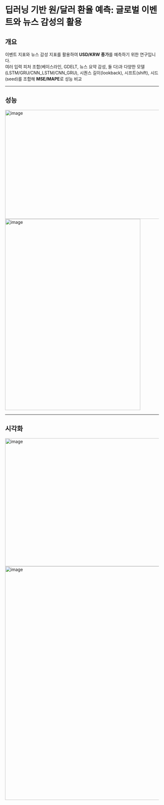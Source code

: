 # 딥러닝 기반 원/달러 환율 예측: 글로벌 이벤트와 뉴스 감성의 활용

## 개요
이벤트 지표와 뉴스 감성 지표를 활용하여 **USD/KRW 종가**를 예측하기 위한 연구입니다.  
여러 입력 피처 조합(베이스라인, GDELT, 뉴스 요약 감성, 둘 다)과 다양한 모델(LSTM/GRU/CNN_LSTM/CNN_GRU), 시퀀스 길이(lookback), 시프트(shift), 시드(seed)를 조합해 **MSE/MAPE**로 성능 비교

---

## 성능
<img width="592" height="357" alt="image" src="https://github.com/user-attachments/assets/00599aa8-d42e-4af8-8a03-9fc993ec5baf" />
<img width="443" height="626" alt="image" src="https://github.com/user-attachments/assets/30e36748-e4f1-4754-b0ff-2da7d6562edc" />

---

## 시각화
<img width="989" height="419" alt="image" src="https://github.com/user-attachments/assets/b98abe9d-03c6-441b-84e9-0b2d21c72a04" />
<img width="965" height="765" alt="image" src="https://github.com/user-attachments/assets/e399173a-8b69-442a-8a1e-8d78853fb7f7" />


